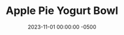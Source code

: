 ---
layout: post
title:  "Apple Pie Yogurt Bowl"
date:   2023-11-01 00:00:00 -0500
categories:
- Recipes
- Breakfast
permalink: /recipes/yogurt-apple
image: /assets/Food/Breakfast/Yogurt/yogurt-apple.jpg
ing: yogurtapple-ing
facts: yogurtapple-facts
Prep: 5
Rest: 
Cook: 10
Source1: 
Source2: 
whisk: https://s.samsungfood.com/1XwbK
tags: 
- protein
- casein
- whey
- yogurt
- chia
- gluten free
- fruit
- nut
- chopped
- air fry
Description: Here I've made 4 different variations of yogurt bowls that you can easily prep the night before for an easy breakfast. We have PB&J, Apple Pie, Chocolate, and Peanut Butter Banana for you to enjoy
Instructions: 
- In a small bowl or airtight container, mix together the base ingredients (yogurt, milk, applesauce, whey, peanut butter, cinnamon, and optional sweetener). Choose a flavor below, and mix in. Top with your fruit and chopped nuts (if you didn't use peanut butter)<br><br>

- Apple Pie - to soften the apple, air fry the slices for 10 minutes at 300F before topping the yogurt. Mix in your spices, and top with the sliced apple.  I decided to top with chopped pistachios here instead of mixing in nut butter<br><br>

- For the other flavors and their nutrition facts, check out the links below<br>
- <a href="yogurt-pbj">Peanut Butter and Jelly Yogurt Bowl</a><br>
- <a href="yogurt-banana">Peanut Butter Banana Yogurt Bowl</a><br>
- <a href="yogurt-choc">Chocolate Almond Yogurt Bowl</a><br>
---